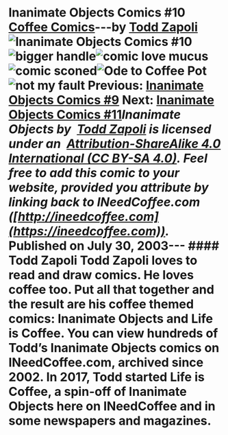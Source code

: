 # Inanimate Objects Comics #10 [Coffee Comics](https://ineedcoffee.com/section/coffee-comics/)---by [Todd Zapoli](https://ineedcoffee.com/by/todd-zapoli/)![Inanimate Objects Comics #10](https://ineedcoffee.com/images/posts/inanimate-objects-comics-10/Inanimate-Objects-Coffee-Comics640x400.jpg)![bigger handle](https://ineedcoffee.com/assets/comic-bigger-than-you1.KrUNwJrf_Z1qFg3g.webp)![comic love mucus](https://ineedcoffee.com/assets/comic-love-mucus.DoOtpkNt_ZfxJrQ.webp)![comic sconed](https://ineedcoffee.com/assets/comic-sconed.CjBpGJWa_Z12Mhk1.webp)![Ode to Coffee Pot](https://ineedcoffee.com/assets/20Coffee-Pot.CLzRxPm0_2aamXC.webp)![not my fault](https://ineedcoffee.com/assets/comic-not-my-fault-650x308.BRwqesOV_2n67JV.webp) Previous: [Inanimate Objects Comics #9](https://ineedcoffee.com/inanimate-objects-comics-9/) Next: [Inanimate Objects Comics #11](https://ineedcoffee.com/inanimate-objects-comics-11/)_Inanimate Objects by  [Todd Zapoli](https://ineedcoffee.com/) is licensed under an  [Attribution-ShareAlike 4.0 International (CC BY-SA 4.0)](https://creativecommons.org/licenses/by-sa/4.0/). Feel free to add this comic to your website, provided you attribute by linking back to INeedCoffee.com ([http://ineedcoffee.com](https://ineedcoffee.com))._ Published on July 30, 2003--- #### Todd Zapoli Todd Zapoli loves to read and draw comics. He loves coffee too. Put all that together and the result are his coffee themed comics: Inanimate Objects and Life is Coffee. You can view hundreds of Todd’s Inanimate Objects comics on INeedCoffee.com, archived since 2002. In 2017, Todd started Life is Coffee, a spin-off of Inanimate Objects here on INeedCoffee and in some newspapers and magazines.